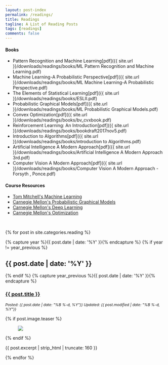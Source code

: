 ```yaml
---
layout: post-index
permalink: /readings/
title: Readings
tagline: A List of Reading Posts
tags: [readings]
comments: false
---
```


#### Books
- Pattern Recognition and Machine Learning[pdf]({{ site.url }}/downloads/readings/books/ML Pattern Recognition and Machine Learning.pdf)
- Machine Learning-A Probabilistic Perspective[pdf]({{ site.url }}/downloads/readings/books/ML Machine Learning-A Probabilistic Perspective.pdf)
- The Elements of Statistical Learning[pdf]({{ site.url }}/downloads/readings/books/ESLII.pdf)
- Probabilistic Graphical Models[pdf]({{ site.url }}/downloads/readings/books/ML Probabilistic Graphical Models.pdf)
- Convex Optimization[pdf]({{ site.url }}/downloads/readings/books/bv_cvxbook.pdf)
- Reinforcement Learning: An Introduction[pdf]({{ site.url }}/downloads/readings/books/bookdraft2017nov5.pdf)
- Introduction to Algorithms[pdf]({{ site.url }}/downloads/readings/books/introduction to Algorithms.pdf)
- Artificial Intelligence A Modern Approach[pdf]({{ site.url }}/downloads/readings/books/Artificial Intelligence A Modern Approach 3rd.pdf)
- Computer Vision A Modern Approach[pdf]({{ site.url }}/downloads/readings/books/Computer Vision A Modern Approach - Forsyth , Ponce.pdf)


#### Course Resources
- <a href ="http://www.cs.cmu.edu/~tom/10701_sp11/lectures.shtml">Tom Mitchell's Machine Learning</a>
- <a href ="http://www.cs.cmu.edu/~epxing/Class/10708-14/lecture.html">Carnegie Mellon's Probabilistic Graphical Models</a>
- <a href ="http://alex.smola.org/teaching/10-701-15/neural.html">Carnegie Mellon's Deep Learning</a>
- <a href ="http://www.cs.cmu.edu/~suvrit/teach/aopt.html">Carnegie Mellon's Optimization</a>

<br />

{% for post in site.categories.reading %}

  {% capture year %}{{ post.date | date: '%Y' }}{% endcapture %}
  {% if year != year_previous %}
  <h2>{{ post.date | date: '%Y' }}</h2>
  {% endif %}
  {% capture year_previous %}{{ post.date | date: '%Y' }}{% endcapture %}

  <h3><a href="{{ site.url }}{{ post.url }}" title="{{ post.title }}">{{ post.title }}</a></h3>
  <p><i><small>Posted: {{ post.date | date: "%B %-d, %Y"}} Updated: {{ post.modified | date: "%B %-d, %Y"}}</small></i></p>
  {% if post.image.teaser %}
  <figure>
    <a href="{{ site.url }}{{ post.url }}"><img src="{{ site.url }}{{ post.image.teaser }}"></a>
  </figure>
  {% endif %}
  <p>{{ post.excerpt | strip_html | truncate: 160 }}</p>

{% endfor %}